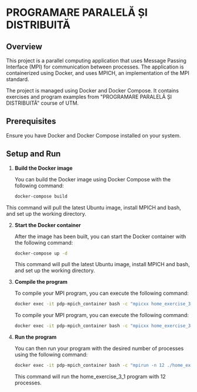 # PROGRAMARE PARALELĂ ȘI DISTRIBUITĂ

## Overview

This project is a parallel computing application that uses Message Passing Interface (MPI) for communication between processes. The application is containerized using Docker, and uses MPICH, an implementation of the MPI standard.

The project is managed using Docker and Docker Compose. It contains exercises and program examples from "PROGRAMARE PARALELĂ ȘI DISTRIBUITĂ" course of UTM.

## Prerequisites

Ensure you have Docker and Docker Compose installed on your system.

## Setup and Run

1. **Build the Docker image**

   You can build the Docker image using Docker Compose with the following command:

   ```bash
   docker-compose build
This command will pull the latest Ubuntu image, install MPICH and bash, and set up the working directory.

2. **Start the Docker container**

   After the image has been built, you can start the Docker container with the following command:

   ```bash
   docker-compose up -d
    ```
    This command will pull the latest Ubuntu image, install MPICH and bash, and set up the working directory.


3. **Compile the program**

   To compile your MPI program, you can execute the following command:

   ```bash
   docker exec -it pdp-mpich_container bash -c "mpicxx home_exercise_3_1.cpp -o home_exercise_3_1"
    ```
   To compile your MPI program, you can execute the following command:

   ```bash
   docker exec -it pdp-mpich_container bash -c "mpicxx home_exercise_3_1.cpp -fopenmp -o home_exercise_3_1"

2. **Run the program**

   You can then run your program with the desired number of processes using the following command:

   ```bash
   docker exec -it pdp-mpich_container bash -c "mpirun -n 12 ./home_exercise_3_1"
    ```
   This command will run the home_exercise_3_1 program with 12 processes.
